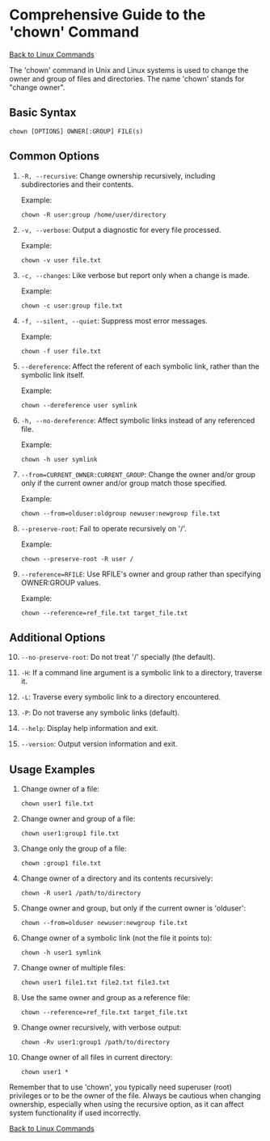 # Comprehensive Guide to the 'chown' Command

[Back to Linux Commands](../readme.md)

The 'chown' command in Unix and Linux systems is used to change the owner and group of files and directories. The name 'chown' stands for "change owner".

## Basic Syntax

```
chown [OPTIONS] OWNER[:GROUP] FILE(s)
```

## Common Options

1. `-R, --recursive`: 
   Change ownership recursively, including subdirectories and their contents.

   Example:
   ```
   chown -R user:group /home/user/directory
   ```

2. `-v, --verbose`: 
   Output a diagnostic for every file processed.

   Example:
   ```
   chown -v user file.txt
   ```

3. `-c, --changes`: 
   Like verbose but report only when a change is made.

   Example:
   ```
   chown -c user:group file.txt
   ```

4. `-f, --silent, --quiet`: 
   Suppress most error messages.

   Example:
   ```
   chown -f user file.txt
   ```

5. `--dereference`: 
   Affect the referent of each symbolic link, rather than the symbolic link itself.

   Example:
   ```
   chown --dereference user symlink
   ```

6. `-h, --no-dereference`: 
   Affect symbolic links instead of any referenced file.

   Example:
   ```
   chown -h user symlink
   ```

7. `--from=CURRENT_OWNER:CURRENT_GROUP`: 
   Change the owner and/or group only if the current owner and/or group match those specified.

   Example:
   ```
   chown --from=olduser:oldgroup newuser:newgroup file.txt
   ```

8. `--preserve-root`: 
   Fail to operate recursively on '/'.

   Example:
   ```
   chown --preserve-root -R user /
   ```

9. `--reference=RFILE`: 
   Use RFILE's owner and group rather than specifying OWNER:GROUP values.

   Example:
   ```
   chown --reference=ref_file.txt target_file.txt
   ```

## Additional Options

10. `--no-preserve-root`: 
    Do not treat '/' specially (the default).

11. `-H`: 
    If a command line argument is a symbolic link to a directory, traverse it.

12. `-L`: 
    Traverse every symbolic link to a directory encountered.

13. `-P`: 
    Do not traverse any symbolic links (default).

14. `--help`: 
    Display help information and exit.

15. `--version`: 
    Output version information and exit.

## Usage Examples

1. Change owner of a file:
   ```
   chown user1 file.txt
   ```

2. Change owner and group of a file:
   ```
   chown user1:group1 file.txt
   ```

3. Change only the group of a file:
   ```
   chown :group1 file.txt
   ```

4. Change owner of a directory and its contents recursively:
   ```
   chown -R user1 /path/to/directory
   ```

5. Change owner and group, but only if the current owner is 'olduser':
   ```
   chown --from=olduser newuser:newgroup file.txt
   ```

6. Change owner of a symbolic link (not the file it points to):
   ```
   chown -h user1 symlink
   ```

7. Change owner of multiple files:
   ```
   chown user1 file1.txt file2.txt file3.txt
   ```

8. Use the same owner and group as a reference file:
   ```
   chown --reference=ref_file.txt target_file.txt
   ```

9. Change owner recursively, with verbose output:
   ```
   chown -Rv user1:group1 /path/to/directory
   ```

10. Change owner of all files in current directory:
    ```
    chown user1 *
    ```

Remember that to use 'chown', you typically need superuser (root) privileges or to be the owner of the file. Always be cautious when changing ownership, especially when using the recursive option, as it can affect system functionality if used incorrectly.

[Back to Linux Commands](../readme.md)
